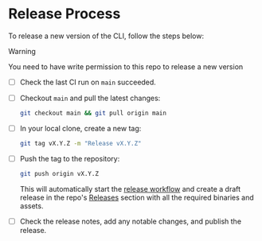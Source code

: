 # Release Process

<!-- Taken from https://github.com/Layr-Labs/eigenlayer-cli/blob/4ab21e57e58a7bd4008465818ed43910a2507b8b/README.md?plain=1#L134 -->

To release a new version of the CLI, follow the steps below:

> [!WARNING]
> You need to have write permission to this repo to release a new version

- [ ] Check the last CI run on `main` succeeded.

- [ ] Checkout `main` and pull the latest changes:

    ```sh
    git checkout main && git pull origin main
    ```

- [ ] In your local clone, create a new tag:

    ```sh
    git tag vX.Y.Z -m "Release vX.Y.Z"
    ```

- [ ] Push the tag to the repository:

    ```bash
    git push origin vX.Y.Z
    ```

    This will automatically start the [release workflow](./.github/workflows/release.yml) and create a draft release in the repo's [Releases](https://github.com/Layr-Labs/avs-devnet/releases) section with all the required binaries and assets.

- [ ] Check the release notes, add any notable changes, and publish the release.
